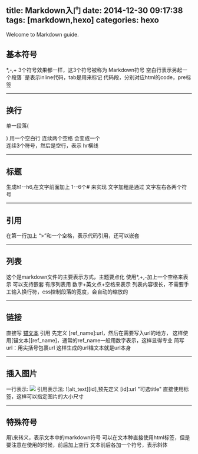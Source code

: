 title: Markdown入门
date: 2014-12-30 09:17:38
tags: [markdown,hexo] 
categories: hexo
---
Welcome to Markdown guide.

## **基本符号**
 *,-,+ 3个符号效果都一样，这3个符号被称为 Markdown符号
 空白行表示另起一个段落
 `是表示inline代码，tab是用来标记 代码段，分别对应html的code，pre标签

---

## **换行**
 单一段落( <p>) 用一个空白行
 连续两个空格 会变成一个 <br>
 连续3个符号，然后是空行，表示 hr横线

---

## **标题**
 生成h1--h6,在文字前面加上 1--6个# 来实现
 文字加粗是通过 文字左右各两个符号

---

## **引用**
 在第一行加上 “>”和一个空格，表示代码引用，还可以嵌套

---

## **列表**
 这个是markdown文件的主要表示方式，主题要点化
 使用*,+,-加上一个空格来表示
 可以支持嵌套
 有序列表用 数字+英文点+空格来表示
 列表内容很长，不需要手工输入换行符，css控制段落的宽度，会自动的缩放的

---

## **链接**
 直接写 [锚文本](url "可选的title")
 引用 先定义 [ref_name]:url，然后在需要写入url的地方， 这样使用[锚文本][ref_name]，通常的ref_name一般用数字表示，这样显得专业
 简写url：用尖括号包裹url 
 这样生成的url锚文本就是url本身

---

## **插入图片**
 一行表示: ![](http://ww2.sinaimg.cn/large/5e8cb366jw1e62o63tkv3j20dh078q5a.jpg)
 引用表示法: ![alt_text][id],预先定义 [id]:url "可选title"
 直接使用<img>标签，这样可以指定图片的大小尺寸

---

## **特殊符号**
 用\来转义，表示文本中的markdown符号
 可以在文本种直接使用html标签，但是要注意在使用的时候，前后加上空行
 文本前后各加一个符号，表示斜体